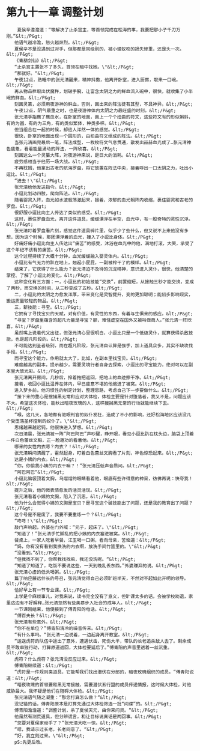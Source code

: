 # 第九十一章 调整计划
        夏侯辛澹澹道：“等解决了止杀宫主，等首领完成在松海的事，我要把那小子千刀万刚。”&lt;/P&gt;
       他语气越冷澹，怒火越炽烈。&lt;/P&gt;
       夏侯辛不是没遇到过对手，但那都是同级别的，被小蝼蚁咬的损失惨重，还是头一次。&lt;/P&gt;
       《青葫剑仙》&lt;/P&gt;
       “止杀宫主置张不了多久，首领在暗中找她。\"&lt;/P&gt;
       “那就好。“&lt;/P&gt;
       午夜12点，熟睡中的张元清醒来，精神抖擞，他离开卧室，进入厨房，取来一口碗。&lt;/P&gt;
       再从物品栏取出伏魔杵，划破手腕，让富含太阴之力的鲜血流入碗中，很快，就收集了小半碗的鲜血。&lt;/P&gt;
       刻画灵篆，必须用夜游神的鲜血，否则，画出来的阵法徒有其型，不具神异。&lt;/P&gt;
       午夜12点，阴气最重之时，也是夜游神体内太阴之力最旺盛的时刻。&lt;/P&gt;
       张元清手指蘸了蘸血水，在卧室的地面，画上一个个扭曲的符文，这些符文有的形似蝌蚪，有的为圆，有的为三角，有的类似繁体，种类多样。&lt;/P&gt;
       但当组合在一起的时候，却给人浑然一体的感觉。&lt;/P&gt;
       很快，卧室的地面出现一个圆形的，由扭曲符文组成的阵法。&lt;/P&gt;
       当张元清画完最后一笔，阵法成型，一枚枚符文气息贯通，散发出赫赫血光成了…张元清神色疲惫，看着能量涌动的阵法，一阵欣喜。&lt;/P&gt;
       刻画这么一个灵纂大阵，对夜游神来说，是巨大的消耗。&lt;/P&gt;
       疲劳感相当于经历一场大战。&lt;/P&gt;
       不再耽搁，他拿出古老的航海罗盘，将它放置在阵法中央，接着呼出一口太阴之力，吐出小逗比。&lt;/P&gt;
       “进去！\"&lt;/P&gt;
       张元清给他发送指令。&lt;/P&gt;
       小逗比划动四肢，爬向阵法。&lt;/P&gt;
       随着婴灵入阵，血光如水波般荡激起来，接着，浓郁的血光朝阵内收缩，裹住婴灵和古老的罗盘。&lt;/P&gt;
       很舒服小逗比向主人传达了类似的感受。&lt;/P&gt;
       这时，裹住罗盘血光，离开这件道具，缓缓漂浮在半空，血光中，有一股奇特的灵性沉浮。&lt;/P&gt;
       张元清盯着罗盘看片刻，感觉这件道具碎片里，似乎少了些什么，但又说不上来他没有多想，因为这个时候，那团漂浮着的血光，撞入了小逗比身体。&lt;/P&gt;
       好痛好痛小逗比向主人传达出“痛苦”的感受，沐浴在血光中的他，满地打滚，大哭，承受了这个年纪不该有的痛苦。&lt;/P&gt;
       这个过程持续了大概十分钟，血光缓缓融入婴灵体内。&lt;/P&gt;
       小逗比有气无力的趴在地上，翘起小屁屁，一副被榨干了的模样。&lt;/P&gt;
       结束了，它获得了什么能力？张元清迫不及待的沉淀精神，意识进入灵仆，很快，他清楚的掌控、了解了小逗比的变化。&lt;/P&gt;
       这种变化有三方面：一，小逗比的初始技能“交换”，前置缩短，从接触三秒才能交换，变成了两秒，而交换的时间，从三秒变成了五秒。&lt;/P&gt;
       二，小逗比的太阴之力愈发浑厚，带来变化是灵智提升，变的更加聪明；能初步影响现实，搬运质量较轻的物品。&lt;/P&gt;
       三，新技能：寻宝。&lt;/P&gt;
       它拥有了寻找宝贝的天赋，对有价值，有灵性的东西，有着与生俱来的感应。&lt;/P&gt;
       “寻宝？罗盘里蕴含的超凡力量是寻宝？额，难怪虚空在国外又被叫做商人。”张元清一阵欣喜。&lt;/P&gt;
       虽然嘴上说着代父出征，但张元清心里很明白，小逗比只是一个低级灵仆，就算获得杀敌技能，也是超凡阶段的。&lt;/P&gt;
       不可能达到圣者级别，而在超凡阶段，张元清自认算是强手，加上道具众多，其实不缺攻伐手段。&lt;/P&gt;
       而寻宝这个能力，作用就太大了，比如，在副本里找宝贝。&lt;/P&gt;
       难度越高的副本，提示越少，需要灵境行者自身去探索，小逗比的寻宝能力，绝对可以在副本里大放光彩。&lt;/P&gt;
       张元清离开房间，几秒后，拎着拖把返回，把地上的血迹擦干净。&lt;/P&gt;
       接着，收回小逗比温养在体内，早已疲意不堪的他缩进了被窝。&lt;/P&gt;
       进入梦乡前，他习惯性的制定计划，整理思路，考虑自己下一步要做什么。&lt;/P&gt;
       “接下来的重心是搜捕黑无常和应对大体检，体检主要是针对堕落者，我又不是，问题应该不大。希望这次体检，能秋出暗夜玫瑰的人，这样搜捕黑无常的行动就能继续下去。&lt;/P&gt;
       “喉，这几天，各地都有诡眼判官的奴仆发狂，造成了不小的影响，还好松海地区应该没几个受堕落圣杯控制的奴仆了。\"&lt;/P&gt;
       思绪越来越迟钝，他很快进入梦想。&lt;/P&gt;
       次日清晨，张元清被一阵“阿巴阿巴”声吵醒，睁开眼，看见小逗比趴在枕头边，脑袋上顶着一件白色蕾丝文胸，正一脸邀功的看着他。&lt;/P&gt;
       哪来的女性内衣嗯？内衣？！&lt;/P&gt;
       张元清瞬间清醒了，霍然起身，盯着白色蕾丝文胸看了片刻，神色惊恐起来。&lt;/P&gt;
       这是小姨的内衣。&lt;/P&gt;
       “你，你偷我小姨的内衣干嘛？！”张元清压低声音质问。&lt;/P&gt;
       “阿巴阿巴“&lt;/P&gt;
       小逗比脑袋顶着文胸，乌熘熘的眼睛看着他，眼底有些许得意的神采，彷佛再说：快夸我！&lt;/P&gt;
       提升之后，他的微表情愈发的活灵活现。&lt;/P&gt;
       张元清看着小姨的文胸，陷入了沉思。&lt;/P&gt;
       他为什么会觉得小姨的文胸是宝贝？是寻宝这个破技能出了问题，还是我的教育出了问题？&lt;/P&gt;
       这个号是不是废了，我要不要重练一个？&lt;/P&gt;
       “咚咚！\"&lt;/P&gt;
       敲门声响起，外婆在门外喊：“元子，起床了。\"&lt;/P&gt;
       “知道了！”张元清手忙脚乱的把小姨的内衣塞进被窝。&lt;/P&gt;
       餐桌上，一家人吃着早餐，江玉喝一口粥，看向母亲，苦恼道：&lt;/P&gt;
       “妈，你有没有看到我换洗的内衣啊，放洗手间竹篮里的。\"&lt;/P&gt;
       “没看到。”&lt;/P&gt;
       “但我找不到了，你帮我找找嘛，我还没洗呢。“&lt;/P&gt;
       “知道了知道了，吃饭不要说这些，一天到晚乱丢东西。”外婆赚弃的说。&lt;/P&gt;
       张元清心虚的低头喝粥。&lt;/P&gt;
       篇了响应藤远什长的号召，张元清觉得自己必须旷班半天，不然对不起如此开明的领导。&lt;/P&gt;
       恰好早上有一节专业课。&lt;/P&gt;
       上学是个麻烦事儿，对我来说，读书完全没有了意义，但旷课太多的话，会被学校劝退，家里这边有不好解释…张元清忽然有些美慕步入社会的成年人。&lt;/P&gt;
       一节课刚结束，他便接到了傅青阳的电话。&lt;/P&gt;
       “傅百夫长？&lt;/P&gt;
       张元清有些意外。&lt;/P&gt;
       “你不在单位？”傅青阳清冷的噪音传来。&lt;/P&gt;
       “有什么事吗。“张元清一边说着，一边起身离开教室。&lt;/P&gt;
       “运送虎符的队伍中途出了意外，遭遇伏击，死伤大半，带队的长老追杀敌人去了。剩余成员不敢单独行动，打算原道返回，大体检要延后了。”傅青阳的声音里透着一丝沉重。&lt;/P&gt;
       虎符？什么虎符？张元清没反应过来。&lt;/P&gt;
       傅青阳继续道：&lt;/P&gt;
       “虎符是一件规则类道具，它能帮我们找出潜伏在分部的，暗夜玫瑰组织的成员。“傅青阳说道：&lt;/P&gt;
       “暗夜玫瑰的首领要和黑无常接触，需要潜伏五行盟的成员传递情报，这时候大体检，对他威胁最大。我怀疑是他们在阻碍大体检。&lt;/P&gt;
       张元清语气随之凝重：“那您打算怎么做？“&lt;/P&gt;
       没记错的话，傅青阳原本是打算先通过大体检筛选一批“间谍”的。&lt;/P&gt;
       傅青阳澹澹道：“调整计划，杀了夏侯天元，由你来问灵。“&lt;/P&gt;
       他虽然有测荒道具，但分辨谎言，和让目标说真话是两回事。&lt;/P&gt;
       “您要对夏侯家动手了？”张元清大吃一惊。&lt;/P&gt;
       “嗯，我请示过长老，长老同意了。“&lt;/P&gt;
       “好，我立刻过来。\"&lt;/P&gt;
       pS:先更后改。